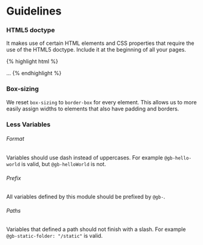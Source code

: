 # Guidelines

### HTML5 doctype

It makes use of certain HTML elements and CSS properties that require the use of the HTML5 doctype. Include it at the beginning of all your pages.

{% highlight html %}
<!DOCTYPE html>
<html lang="en">
  ...
</html>
{% endhighlight %}

### Box-sizing

We reset `box-sizing` to `border-box` for every element. This allows us to more easily assign widths to elements that also have padding and borders.

### Less Variables

###### Format

Variables should use dash instead of uppercases. For example `@gb-hello-world` is valid, but `@gb-helloWorld` is not.

###### Prefix

All variables defined by this module should be prefixed by `@gb-`.

###### Paths

Variables that defined a path should not finish with a slash. For example `@gb-static-folder: "/static"` is valid.

